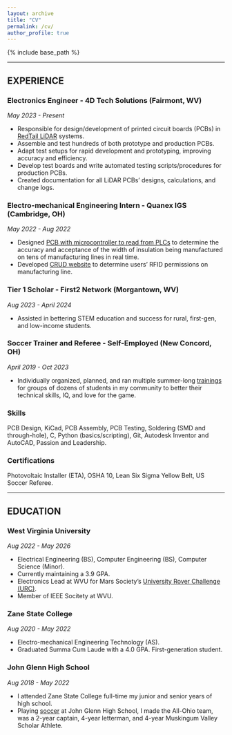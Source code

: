 ```yaml
---
layout: archive
title: "CV"
permalink: /cv/
author_profile: true
---
```


{% include base_path %}

<!--
## GOALS

Something here
-->

---

## EXPERIENCE

### Electronics Engineer - 4D Tech Solutions (Fairmont, WV)
*May 2023 - Present*
- Responsible for design/development of printed circuit boards (PCBs) in [RedTail LiDAR](http://austindriggs.github.io/portfolio/redtail) systems.
- Assemble and test hundreds of both prototype and production PCBs.
- Adapt test setups for rapid development and prototyping, improving accuracy and efficiency.
- Develop test boards and write automated testing scripts/procedures for production PCBs.
- Created documentation for all LiDAR PCBs’ designs, calculations, and change logs.

### Electro-mechanical Engineering Intern - Quanex IGS (Cambridge, OH)
*May 2022 - Aug 2022*
- Designed [PCB with microcontroller to read from PLCs](http://austindriggs.github.io/portfolio/quanex-pcb) to determine the accuracy and acceptance of the width of insulation being manufactured on tens of manufacturing lines in real time.
- Developed [CRUD website](http://austindriggs.github.io/portfolio/quanex-website) to determine users’ RFID permissions on manufacturing line.

### Tier 1 Scholar - First2 Network (Morgantown, WV)
*Aug 2023 - April 2024*
- Assisted in bettering STEM education and success for rural, first-gen, and low-income students.

### Soccer Trainer and Referee - Self-Employed (New Concord, OH)
*April 2019 - Oct 2023*
- Individually organized, planned, and ran multiple summer-long [trainings](http://austindriggs.github.io/portfolio/soccer) for groups of dozens of students in my community to better their technical skills, IQ, and love for the game.

### Skills
PCB Design, KiCad, PCB Assembly, PCB Testing, Soldering (SMD and through-hole), C, Python (basics/scripting), Git, Autodesk Inventor and AutoCAD, Passion and Leadership.

### Certifications
Photovoltaic Installer (ETA), OSHA 10, Lean Six Sigma Yellow Belt, US Soccer Referee.

---

## EDUCATION

### West Virginia University
*Aug 2022 - May 2026*
- Electrical Engineering (BS), Computer Engineering (BS), Computer Science (Minor).
- Currently maintaining a 3.9 GPA.
- Electronics Lead at WVU for Mars Society’s [University Rover Challenge (URC)](http://austindriggs.github.io/portfolio/urc).
- Member of IEEE Socitety at WVU.

### Zane State College
*Aug 2020 - May 2022*
- Electro-mechanical Engineering Technology (AS).
- Graduated Summa Cum Laude with a 4.0 GPA. First-generation student.

### John Glenn High School
*Aug 2018 - May 2022*
- I attended Zane State College full-time my junior and senior years of high school. 
- Playing [soccer](http://austindriggs.github.io/portfolio/soccer) at John Glenn High School, I made the All-Ohio team, was a 2-year captain, 4-year letterman, and 4-year Muskingum Valley Scholar Athlete. 
